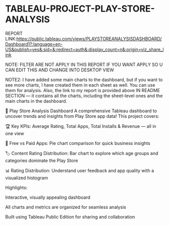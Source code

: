 # TABLEAU-PROJECT-PLAY-STORE-ANALYSIS
REPORT LINK:https://public.tableau.com/views/PLAYSTOREANALYSISDASHBOARD/Dashboard1?:language=en-US&publish=yes&:sid=&:redirect=auth&:display_count=n&:origin=viz_share_link

NOTE: FILTER ARE NOT APPLY IN THIS REPORT IF YOU WANT APPLY SO U CAN EDIT THIS AND CHANGE INTO DESKTOP VIEW 

NOTE2: I have added some main charts to the dashboard, but if you want to see more charts, I have created them in each sheet as well. You can use them for analysis.
Also, the link to my report is provided above IN README SECTION — it contains all the charts, including the sheet-level ones and the main charts in the dashboard.

📱 Play Store Analysis Dashboard
A comprehensive Tableau dashboard to uncover trends and insights from Play Store app data!
This project covers:

🏆 Key KPIs: Average Rating, Total Apps, Total Installs & Revenue — all in one view

🥧 Free vs Paid Apps: Pie chart comparison for quick business insights

🏷️ Content Rating Distribution: Bar chart to explore which age groups and categories dominate the Play Store

📊 Rating Distribution: Understand user feedback and app quality with a visualized histogram

Highlights:

Interactive, visually appealing dashboard

All charts and metrics are organized for seamless analysis

Built using Tableau Public Edition for sharing and collaboration
